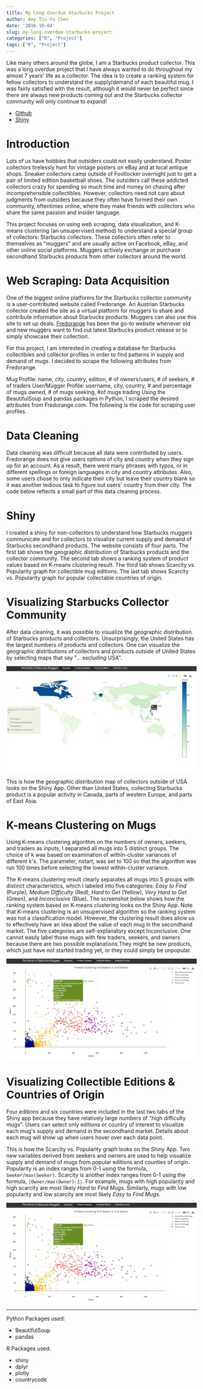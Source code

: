 ```yaml
---
title: My Long Overdue Starbucks Project
author: Amy Tzu-Yu Chen
date: '2016-10-04'
slug: my-long-overdue-starbucks-project
categories: ["R", "Project"]
tags: ["R", "Project"]
---
```


Like many others around the globe, I am a Starbucks product collector. This was a long overdue project that I have always wanted to do throughout my almost 7 years' life as a collector. The idea is to create a ranking system for fellow collectors to understand the supply/demand of each beautiful mug. I was fairly satisfied with the result, although it would never be perfect since there are always new products coming out and the Starbucks collector community will only continue to expand!

- [Github](https://github.com/amy17519/FredorangeMuggers)
- [Shiny](http://amy17519.shinyapps.io/MuggerWorld/)

# Introduction

Lots of us have hobbies that outsiders could not easily understand. Poster collectors tirelessly hunt for vintage posters on eBay and at local antique shops. Sneaker collectors camp outside of Footlocker overnight just to get a pair of limited edition basketball shoes. The outsiders call these addicted collectors crazy for spending so much time and money on chasing after incomprehensible collectibles. However, collectors need not care about judgments from outsiders because they often have formed their own community, oftentimes online, where they make friends with collectors who share the same passion and insider language.

This project focuses on using web scraping, data visualization, and K-means clustering (an unsupervised method) to understand a special group of collectors: Starbucks collectors. These collectors often refer to themselves as "muggers" and are usually active on Facebook, eBay, and other online social platforms. Muggers actively exchange or purchase secondhand Starbucks products from other collectors around the world.

# Web Scraping: Data Acquisition

One of the biggest online platforms for the Starbucks collector community is a user-contributed website called Fredorange. An Austrian Starbucks collector created the site as a virtual platform for muggers to share and contribute information about Starbucks products. Muggers can also use this site to set up deals. [Fredorange](http://fredorange.com) has been the go-to website whenever old and new muggers want to find out latest Starbucks product release or to simply showcase their collection.

For this project, I am interested in creating a database for Starbucks collectibles and collector profiles in order to find patterns in supply and demand of mugs. I decided to scrape the following attributes from Fredorange.

Mug Profile: name, city, country, edition, # of owners/users, # of seekers, # of traders
User/Mugger Profile: username, city, country, # and percentage of mugs owned, # of mugs seeking, #of mugs trading
Using the BeautifulSoup and pandas packages in Python, I scraped the desired attributes from Fredorange.com. The following is the code for scraping user profiles.

# Data Cleaning

Data cleaning was difficult because all data were contributed by users. Fredorange does not give users options of city and country when they sign up for an account. As a result, there were many phrases with typos, or in different spellings or foreign languages in city and country attributes. Also, some users chose to only indicate their city but leave their country blank so it was another tedious task to figure out users' country from their city. The code below reflects a small part of this data cleaning process.

# Shiny

I created a shiny for non-collectors to understand how Starbucks muggers communicate and for collectors to visualize current supply and demand of Starbucks secondhand products. The website consists of four parts. The first tab shows the geographic distribution of Starbucks products and the collector community. The second tab shows a ranking system of product values based on K-means clustering result. The third tab shows Scarcity vs. Popularity graph for collectible mug editions. The last tab shows Scarcity vs. Popularity graph for popular collectable countries of origin.

# Visualizing Starbucks Collector Community

After data cleaning, it was possible to visualize the geographic distribution of Starbucks products and collectors. Unsurprisingly, the United States has the largest numbers of products and collectors. One can visualize the geographic distributions of collectors and products outside of United States by selecting maps that say "... excluding USA".

![](https://raw.githubusercontent.com/amy17519/FredorangeMuggers/master/blog_img/01map.png)

This is how the geographic distribution map of collectors outside of USA looks on the Shiny App. Other than United States, collecting Starbucks product is a popular activity in Canada, parts of western Europe, and parts of East Asia.

# K-means Clustering on Mugs

Using K-means clustering algorithm on the numbers of owners, seekers, and traders as inputs, I separated all mugs into 5 distinct groups. The choice of k was based on examination of within-cluster variances of different k's. The parameter, nstart, was set to 100 so that the algorithm was run 100 times before selecting the lowest within-cluster variance.

The K-means clustering result clearly separates all mugs into 5 groups with distinct characteristics, which I labeled into five categories: _Easy to Find_ (Purple), _Medium Difficulty_ (Red), _Hard to Get_ (Yellow), _Very Hard to Get_ (Green), and _Inconclusive_ (Blue). The screenshot below shows how the ranking system based on K-means clustering looks on the Shiny App. Note that K-means clustering is an unsupervised algorithm so the ranking system was not a classification model. However, the clustering result does allow us to effectively have an idea about the value of each mug in the secondhand market. The five categories are self-explanatory except Inconclusive. One cannot easily label those mugs with few traders, seekers, and owners because there are two possible explanations.They might be new products, which just have not started trading yet, or they could simply be unpopular.

![](https://raw.githubusercontent.com/amy17519/FredorangeMuggers/master/blog_img/02cluster.png)

# Visualizing Collectible Editions & Countries of Origin

Four editions and six countries were included in the last two tabs of the Shiny app because they have relatively large numbers of "high difficulty mugs". Users can select only editions or country of interest to visualize each mug's supply and demand in the secondhand market. Details about each mug will show up when users hover over each data point.

This is how the Scarcity vs. Popularity graph looks on the Shiny App. Two new variables derived from seekers and owners are used to help visualize supply and demand of mugs from popular editions and counties of origin. Popularity is an index ranges from 0-1 using the formula, `Seeker/max(Seeker)`. Scarcity is another index ranges from 0-1 using the formula, `|Owner/max(Owner)-1|`. For example, mugs with high popularity and high scarcity are most likely _Hard to Find Mugs_. Similarly, mugs with low popularity and low scarcity are most likely _Easy to Find Mugs_. 

![](https://raw.githubusercontent.com/amy17519/FredorangeMuggers/master/blog_img/02cluster.png)


---

Python Packages used:

- BeautifulSoup
- pandas

R Packages used:

- shiny
- dplyr
- plotly
- countrycode
